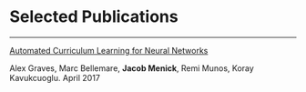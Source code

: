 # Selected Publications 

---
[Automated Curriculum Learning for Neural Networks](https://arxiv.org/abs/1704.03003)

Alex Graves, Marc Bellemare, **Jacob Menick**, Remi Munos, Koray Kavukcuoglu. April 2017
